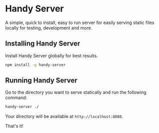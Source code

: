 # Handy Server #

A simple, quick to install, easy to run server for easily serving static files locally for testing, development and more.

## Installing Handy Server ##

Install Handy Server globally for best results.

```bash
npm install -g handy-server
```

## Running Handy Server ##

Go to the directory you want to serve statically and run the following command:

```bash
handy-server ./
```

Your directory will be available at `http://localhost:8080`.

That's it!
